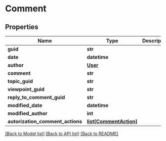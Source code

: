 # Comment

## Properties
Name | Type | Description | Notes
------------ | ------------- | ------------- | -------------
**guid** | **str** |  | [optional] 
**date** | **datetime** |  | [optional] 
**author** | [**User**](User.md) |  | 
**comment** | **str** |  | [optional] 
**topic_guid** | **str** |  | 
**viewpoint_guid** | **str** |  | [optional] 
**reply_to_comment_guid** | **str** |  | [optional] 
**modified_date** | **datetime** |  | [optional] 
**modified_author** | **int** |  | [optional] 
**autorization_comment_actions** | [**list[CommentAction]**](CommentAction.md) |  | [optional] 

[[Back to Model list]](../README.md#documentation-for-models) [[Back to API list]](../README.md#documentation-for-api-endpoints) [[Back to README]](../README.md)



